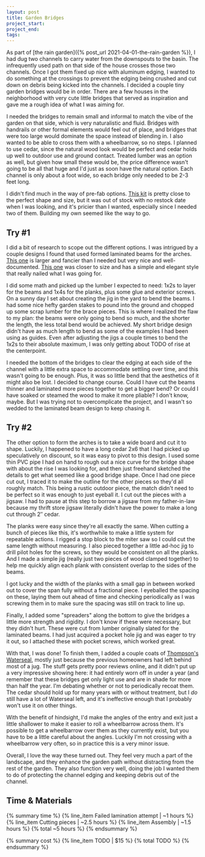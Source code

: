 ```yaml
---
layout: post
title: Garden Bridges
project_start:
project_end:
tags:
---
```


As part of [the rain garden]({% post_url 2021-04-01-the-rain-garden %}), I had dug two channels to carry water from the downspouts to the basin.
The infrequently used path on that side of the house crosses those two channels.
Once I got them fixed up nice with aluminum edging, I wanted to do something at the crossings to prevent the edging being crushed and cut down on debris being kicked into the channels.
I decided a couple tiny garden bridges would be in order.
There are a few houses in the neighborhood with very cute little bridges that served as inspiration and gave me a rough idea of what I was aiming for.

I needed the bridges to remain small and informal to match the vibe of the garden on that side, which is very naturalistic and fluid.
Bridges with handrails or other formal elements would feel out of place, and bridges that were too large would dominate the space instead of blending in.
I also wanted to be able to cross them with a wheelbarrow, so no steps.
I planned to use cedar, since the natural wood look would be perfect and cedar holds up well to outdoor use and ground contact.
Treated lumber was an option as well, but given how small these would be, the price difference wasn't going to be all that huge and I'd just as soon have the natural option.
Each channel is only about a foot wide, so each bridge only needed to be 2-3 feet long.

I didn't find much in the way of pre-fab options.
[This kit](https://www.lowes.com/pd/All-Things-Cedar-3-Ft-Cedar-Bridge/1000998144) is pretty close to the perfect shape and size, but it was out of stock with no restock date when I was looking, and it's pricier than I wanted, especially since I needed two of them.
Building my own seemed like the way to go.

## Try #1

I did a bit of research to scope out the different options.
I was intrigued by a couple designs I found that used formed laminated beams for the arches.
[This one](https://www.buildeazy.com/garden-bridge/) is larger and fancier than I needed but very nice and well-documented.
[This one](https://www.instructables.com/Simple-Japanese-Bridge/) was closer to size and has a simple and elegant style that really nailed what I was going for.

I did some math and picked up the lumber I expected to need: 1x2s to layer for the beams and 1x4s for the planks, plus some glue and exterior screws.
On a sunny day I set about creating the jig in the yard to bend the beams.
I had some nice hefty garden stakes to pound into the ground and chopped up some scrap lumber for the brace pieces.
This is where I realized the flaw to my plan: the beams were only going to bend so much, and the shorter the length, the less total bend would be achieved.
My short bridge design didn't have as much length to bend as some of the examples I had been using as guides.
Even after adjusting the jigs a couple times to bend the 1x2s to their absolute maximum, I was only getting about TODO of rise at the centerpoint.

I needed the bottom of the bridges to clear the edging at each side of the channel with a little extra space to accommodate settling over time, and this wasn't going to be enough.
Plus, it was so little bend that the aesthetics of it might also be lost.
I decided to change course.
Could I have cut the beams thinner and laminated more pieces together to get a bigger bend?
Or could I have soaked or steamed the wood to make it more pliable?
I don't know, maybe.
But I was trying not to overcomplicate the project, and I wasn't so wedded to the laminated beam design to keep chasing it.

## Try #2

The other option to form the arches is to take a wide board and cut it to shape.
Luckily, I happened to have a long cedar 2x6 that I had picked up speculatively on discount, so it was easy to pivot to this design.
I used some thin PVC pipe I had on hand to rough out a nice curve for the bridge shape with about the rise I was looking for, and then just freehand sketched the details to get what seemed like a good bridge shape.
Once I had one piece cut out, I traced it to make the outline for the other pieces so they'd all roughly match.
This being a rustic outdoor piece, the match didn't need to be perfect so it was enough to just eyeball it.
I cut out the pieces with a jigsaw.
I had to pause at this step to borrow a jigsaw from my father-in-law because my thrift store jigsaw literally didn't have the power to make a long cut through 2″ cedar.

The planks were easy since they're all exactly the same.
When cutting a bunch of pieces like this, it's worthwhile to make a little system for repeatable actions.
I rigged a stop block to the miter saw so I could cut the same length without measuring.
I also pieced together a little ad-hoc jig to drill pilot holes for the screws, so they would be consistent on all the planks.
And I made a simple jig (really just two pieces of wood clamped together) to help me quickly align each plank with consistent overlap to the sides of the beams.

I got lucky and the width of the planks with a small gap in between worked out to cover the span fully without a fractional piece.
I eyeballed the spacing on these, laying them out ahead of time and checking periodically as I was screwing them in to make sure the spacing was still on track to line up.

Finally, I added some "spreaders" along the bottom to give the bridges a little more strength and rigidity.
I don't know if these were necessary, but they didn't hurt.
These were cut from lumber originally slated for the laminated beams.
I had just acquired a pocket hole jig and was eager to try it out, so I attached these with pocket screws, which worked great.

With that, I was done!
To finish them, I added a couple coats of [Thompson's Waterseal](https://www.thompsonswaterseal.com/home), mostly just because the previous homeowners had left behind most of a jug.
The stuff gets pretty poor reviews online, and it didn't put up a very impressive showing here: it had entirely worn off in under a year (and remember that these bridges get only light use and are in shade for more than half the year.
I'm debating whether or not to periodically recoat them.
The cedar should hold up for many years with or without treatment, but I _do_ still have a lot of Waterseal left, and it's ineffective enough that I probably won't use it on other things.

With the benefit of hindsight, I'd make the angles of the entry and exit just a little shallower to make it easier to roll a wheelbarrow across them.
It's possible to get a wheelbarrow over them as they currently exist, but you have to be a little careful about the angles.
Luckily I'm not crossing with a wheelbarrow very often, so in practice this is a very minor issue.

Overall, I love the way these turned out.
They feel very much a part of the landscape, and they enhance the garden path without distracting from the rest of the garden.
They also function very well, doing the job I wanted them to do of protecting the channel edging and keeping debris out of the channel.

## Time & Materials ##

{% summary time %}
{% line_item Failed lamination attempt | ~1 hours %}
{% line_item Cutting pieces | ~2.5 hours %}
{% line_item Assembly | ~1.5 hours %}
{% total ~5 hours %}
{% endsummary %}

{% summary cost %}
{% line_item TODO | $15 %}
{% total TODO %}
{% endsummary %}
